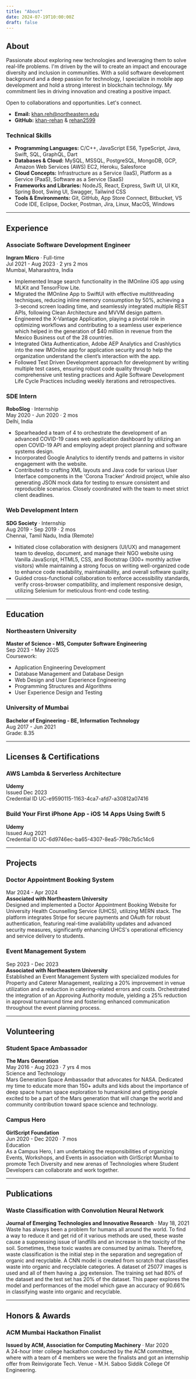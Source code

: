 ```yaml
---
title: "About"
date: 2024-07-19T10:00:00Z
draft: false
---
```


## About

Passionate about exploring new technologies and leveraging them to solve real-life problems. I'm driven by the will to create an impact and encourage diversity and inclusion in communities. With a solid software development background and a deep passion for technology, I specialize in mobile app development and hold a strong interest in blockchain technology. My commitment lies in driving innovation and creating a positive impact.

Open to collaborations and opportunities. Let's connect.
- **Email:** [khan.reh@northeastern.edu](mailto:khan.reh@northeastern.edu)
- **GitHub:** [khan-rehan](https://github.com/khan-rehan) & [rehan2599](https://github.com/rehan2599)

### Technical Skills

- **Programming Languages:** C/C++, JavaScript ES6, TypeScript, Java, Swift, SQL, GraphQL, Dart
- **Databases & Cloud:** MySQL, MSSQL, PostgreSQL, MongoDB, GCP, Amazon Web Services (AWS) EC2, Heroku, Salesforce
- **Cloud Concepts:** Infrastructure as a Service (IaaS), Platform as a Service (PaaS), Software as a Service (SaaS)
- **Frameworks and Libraries:** NodeJS, React, Express, Swift UI, UI Kit, Spring Boot, Swing UI, Swagger, Tailwind CSS
- **Tools & Environments:** Git, GitHub, App Store Connect, Bitbucket, VS Code IDE, Eclipse, Docker, Postman, Jira, Linux, MacOS, Windows

---

## Experience

### Associate Software Development Engineer
**Ingram Micro** · Full-time  
Jul 2021 - Aug 2023 · 2 yrs 2 mos  
Mumbai, Maharashtra, India  
- Implemented Image search functionality in the IMOnline iOS app using MLKit and TensorFlow Lite.
- Migrated the IMOnline App to SwiftUI with effective multithreading techniques, reducing inline memory consumption by 50%, achieving a 3-second screen loading time, and seamlessly integrated multiple REST APIs, following Clean Architecture and MVVM design pattern.
- Engineered the X-Vantage Application, playing a pivotal role in optimizing workflows and contributing to a seamless user experience which helped in the generation of $40 million in revenue from the Mexico Business out of the 28 countries.
- Integrated Okta Authentication, Adobe AEP Analytics and Crashlytics into the new IMOnline app for application security and to help the organization understand the client’s interaction with the app.
- Followed Test Driven Development approach for development by writing multiple test cases, ensuring robust code quality through comprehensive unit testing practices and Agile Software Development Life Cycle Practices including weekly iterations and retrospectives.

### SDE Intern
**RoboSlog** · Internship  
May 2020 - Jun 2020 · 2 mos  
Delhi, India  
- Spearheaded a team of 4 to orchestrate the development of an advanced COVID-19 cases web application dashboard by utilizing an open COVID-19 API and employing adept project planning and software systems design.
- Incorporated Google Analytics to identify trends and patterns in visitor engagement with the website.
- Contributed to crafting XML layouts and Java code for various User Interface components in the 'Corona Tracker' Android project, while also generating JSON mock data for testing to ensure consistent and reproducible scenarios. Closely coordinated with the team to meet strict client deadlines.

### Web Development Intern
**SDG Society** · Internship  
Aug 2019 - Sep 2019 · 2 mos  
Chennai, Tamil Nadu, India (Remote)  
- Initiated close collaboration with designers (UI/UX) and management team to develop, document, and manage their NGO website using Vanilla JavaScript, HTML5, CSS, and Bootstrap (300+ monthly active visitors) while maintaining a strong focus on writing well-organized code to enhance code readability, maintainability, and overall software quality.
- Guided cross-functional collaboration to enforce accessibility standards, verify cross-browser compatibility, and implement responsive design, utilizing Selenium for meticulous front-end code testing.

---

## Education

### Northeastern University
**Master of Science - MS, Computer Software Engineering**  
Sep 2023 - May 2025  
Coursework:
- Application Engineering Development
- Database Management and Database Design
- Web Design and User Experience Engineering
- Programming Structures and Algorithms
- User Experience Design and Testing

### University of Mumbai
**Bachelor of Engineering - BE, Information Technology**  
Aug 2017 - Jun 2021  
Grade: 8.35

---

## Licenses & Certifications

### AWS Lambda & Serverless Architecture
**Udemy**  
Issued Dec 2023  
Credential ID UC-e9590115-1163-4ca7-afd7-a30812a07416

### Build Your First iPhone App - iOS 14 Apps Using Swift 5
**Udemy**  
Issued Aug 2021  
Credential ID UC-6d9746ec-ba65-4307-8ea5-798c7b5c14c6

---

## Projects

### Doctor Appointment Booking System
Mar 2024 - Apr 2024  
**Associated with Northeastern University**  
Designed and implemented a Doctor Appointment Booking Website for University Health Counselling Service (UHCS), utilizing MERN stack. The platform integrates Stripe for secure payments and OAuth for robust authentication, featuring real-time availability updates and advanced security measures, significantly enhancing UHCS's operational efficiency and service delivery to students.

### Event Management System
Sep 2023 - Dec 2023  
**Associated with Northeastern University**  
Established an Event Management System with specialized modules for Property and Caterer Management, realizing a 20% improvement in venue utilization and a reduction in catering-related errors and costs. Orchestrated the integration of an Approving Authority module, yielding a 25% reduction in approval turnaround time and fostering enhanced communication throughout the event planning process.

---

## Volunteering

### Student Space Ambassador
**The Mars Generation**  
May 2016 - Aug 2023 · 7 yrs 4 mos  
Science and Technology  
Mars Generation Space Ambassador that advocates for NASA. Dedicated my time to educate more than 150+ adults and kids about the importance of deep space human space exploration to humankind and getting people excited to be a part of the Mars generation that will change the world and community contribution toward space science and technology.

### Campus Hero
**GirlScript Foundation**  
Jun 2020 - Dec 2020 · 7 mos  
Education  
As a Campus Hero, I am undertaking the responsibilities of organizing Events, Workshops, and Events in association with GirlScript Mumbai to promote Tech Diversity and new arenas of Technologies where Student Developers can collaborate and work together.

---

## Publications

### Waste Classification with Convolution Neural Network
**Journal of Emerging Technologies and Innovative Research** · May 18, 2021  
Waste has always been a problem for humans all around the world. To find a way to reduce it and get rid of it various methods are used, these waste cause a suppressing issue of landfills and an increase in the toxicity of the soil. Sometimes, these toxic wastes are consumed by animals. Therefore, waste classification is the initial step in the separation and segregation of organic and recyclable. A CNN model is created from scratch that classifies waste into organic and recyclable categories. A dataset of 25077 images is used and all of them having a .jpg extension. The training set had 80% of the dataset and the test set has 20% of the dataset. This paper explores the model and performances of the model which gave an accuracy of 90.66% in classifying waste into organic and recyclable.

---

## Honors & Awards

### ACM Mumbai Hackathon Finalist
**Issued by ACM, Association for Computing Machinery** · Mar 2020  
A 24-hour Inter college hackathon conducted by the ACM committee, where with a team of 4 members we were the finalists and got an internship offer from Reinvigorate Tech. Venue - M.H. Saboo Siddik College Of Engineering.
